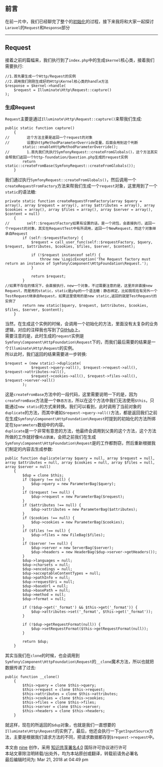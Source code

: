 ## 前言

在前一片中，我们已经聊完了整个的[初始化](http://www.hellonine.top/index.php/archives/6/)的过程，接下来我将和大家一起探讨`Laravel`的`Request`和`Response`部分

* * *

## Request

接着之前的篇幅来，我们执行到了`index.php`中的生成`$kernel`核心类，接着我们需要执行:

    
    
    //1.首先要生成一个Http/Request的实例
    //2.调用我们刚刚生成好的Http\Kernel核心类的handle方法
    $response = $kernel->handle(
        $request = Illuminate\Http\Request::capture()
    );

### 生成Request

`Request`主要是通过`Illuminate\Http\Request::capture()`来帮我们生成:

    
    
    public static function capture()
        {
    //        这个方法主要是返回一个request的对象
    //        设置$httpMethodParameterOverride变量，后面会用到这个判断
            static::enableHttpMethodParameterOverride();
    //        1.首先我们先执行SymfonyRequest::createFromGlobals()，这个方法其实会帮我们返回一个http-foundation/Question.php生成的request实例
            return static::createFromBase(SymfonyRequest::createFromGlobals());
        }

我们通过执行`SymfonyRequest::createFromGlobals()`，然后调用一个`createRequestFromFactory`方法来帮我们生成一个`request`对象，这里用到了一个`static`的语法糖:

    
    
    private static function createRequestFromFactory(array $query = array(), array $request = array(), array $attributes = array(), array $cookies = array(), array $files = array(), array $server = array(), $content = null)
        {
    //        self::$requestFactory如果有设置的话，是一个闭包，会直接执行，返回一个request的对象，其实在RequestTest中有所调用，返回一个NewRequest，而这个对象继承自Request
            if (self::$requestFactory) {
                $request = call_user_func(self::$requestFactory, $query, $request, $attributes, $cookies, $files, $server, $content);
    
                if (!$request instanceof self) {
                    throw new \LogicException('The Request factory must return an instance of Symfony\Component\HttpFoundation\Request.');
                }
    
                return $request;
            }
    //如果不存在的情况下，会直接执行，new一个对象，不过需要注意的是，这里并非直接new Request，而是用的static，static是php的一个语法糖：静态绑定，比如我现在有另外一个TestRequest继承自Request，如果这里使用的是new static,返回的就是TestRequest的实例了
            return new static($query, $request, $attributes, $cookies, $files, $server, $content);
        }

当然，在生成这个实例的时候，会调用一个初始化的方法，里面没有太复杂的业务逻辑，对应的注释我也写到了[GitHub](https://github.com/nineyang/laravel_interpretation)上。  
需要注意的是，此时生成的`request`实例是`Symfony\Component\HttpFoundation\Request`下的，而我们最后需要的结果是一个`Illuminate\Http\Request`的实例。  
所以此时，我们返回的结果需要进一步转换:

    
    
    $request = (new static)->duplicate(
                $request->query->all(), $request->request->all(), $request->attributes->all(),
                $request->cookies->all(), $request->files->all(), $request->server->all()
            );

这是`createFromBase`方法中的一段代码，这里需要说明一下的是，因为`createFromBase`方法是一个`静态方法`，所以在这个方法中我们无法使用`$this`，只能通过`new
static`的方式来转换。我们可以看到，此时调用了当前对象的`duplicate`的方法，而其中诸如`$request->query->all()`方法，都是返回我们之前在生成`Symfony\Component\HttpFoundation\Request`时提到的初始化的方法所绑定在`$parameters`数组中的内容。  
`duplicate`是一个非常有意思的方法，他最终会调用到父类的这个方法，这个方法所做的工作就好像`鸠占鹊巢`，会把之前我们在生成`Symfony\Component\HttpFoundation\Request`是的工作都剽窃，然后重新根据我们制定的内容去生成参数:

    
    
    public function duplicate(array $query = null, array $request = null, array $attributes = null, array $cookies = null, array $files = null, array $server = null)
        {
            $dup = clone $this;
            if ($query !== null) {
                $dup->query = new ParameterBag($query);
            }
            if ($request !== null) {
                $dup->request = new ParameterBag($request);
            }
            if ($attributes !== null) {
                $dup->attributes = new ParameterBag($attributes);
            }
            if ($cookies !== null) {
                $dup->cookies = new ParameterBag($cookies);
            }
            if ($files !== null) {
                $dup->files = new FileBag($files);
            }
            if ($server !== null) {
                $dup->server = new ServerBag($server);
                $dup->headers = new HeaderBag($dup->server->getHeaders());
            }
            $dup->languages = null;
            $dup->charsets = null;
            $dup->encodings = null;
            $dup->acceptableContentTypes = null;
            $dup->pathInfo = null;
            $dup->requestUri = null;
            $dup->baseUrl = null;
            $dup->basePath = null;
            $dup->method = null;
            $dup->format = null;
    
            if (!$dup->get('_format') && $this->get('_format')) {
                $dup->attributes->set('_format', $this->get('_format'));
            }
    
            if (!$dup->getRequestFormat(null)) {
                $dup->setRequestFormat($this->getRequestFormat(null));
            }
    
            return $dup;
        }

其实当我们在`clone`的时候，也会调用到`Symfony\Component\HttpFoundation\Request`的`__clone`魔术方法，所以也就把数据传递了过去:

    
    
    public function __clone()
        {
            $this->query = clone $this->query;
            $this->request = clone $this->request;
            $this->attributes = clone $this->attributes;
            $this->cookies = clone $this->cookies;
            $this->files = clone $this->files;
            $this->server = clone $this->server;
            $this->headers = clone $this->headers;
        }

就这样，现在的所返回的`$dup`对象，也就是我们一直想要的`Illuminate\Http\Request`的实例了，最后，他还会执行一下`getInputSource`方法，主要是根据我们请求方法的不同，把请求数据都存到`$request->request`中。

本文由 [nine](https://www.hellonine.top/index.php/author/1/) 创作，采用
[知识共享署名4.0](https://creativecommons.org/licenses/by/4.0/) 国际许可协议进行许可  
本站文章除注明转载/出处外，均为本站原创或翻译，转载前请务必署名  
最后编辑时间为: Mar 21, 2018 at 04:49 pm

